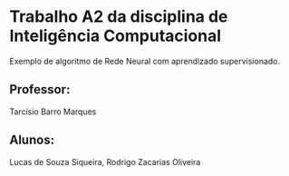 # Trabalho A2 da disciplina de Inteligência Computacional

Exemplo de algoritmo de Rede Neural com aprendizado supervisionado. 

## Professor: 
Tarcísio Barro Marques
## Alunos:
Lucas de Souza Siqueira, Rodrigo Zacarias Oliveira
